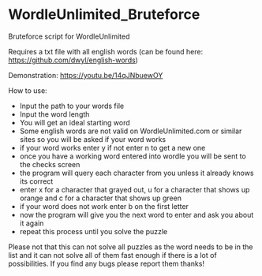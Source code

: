 # WordleUnlimited_Bruteforce
Bruteforce script for WordleUnlimited

Requires a txt file with all english words (can be found here: https://github.com/dwyl/english-words)

Demonstration:
https://youtu.be/14qJNbuewOY

How to use:
- Input the path to your words file
- Input the word length
- You will get an ideal starting word
- Some english words are not valid on WordleUnlimited.com or similar sites so you will be asked if your word works
- if your word works enter y if not enter n to get a new one
- once you have a working word entered into wordle you will be sent to the checks screen
- the program will query each character from you unless it already knows its correct
- enter x for a character that grayed out, u for a character that shows up orange and c for a character that shows up green
- if your word does not work enter b on the first letter
- now the program will give you the next word to enter and ask you about it again
- repeat this process until you solve the puzzle

Please not that this can not solve all puzzles as the word needs to be in the list and it can not solve all of them fast enough if there is a lot of possibilities.
If you find any bugs please report them thanks!
